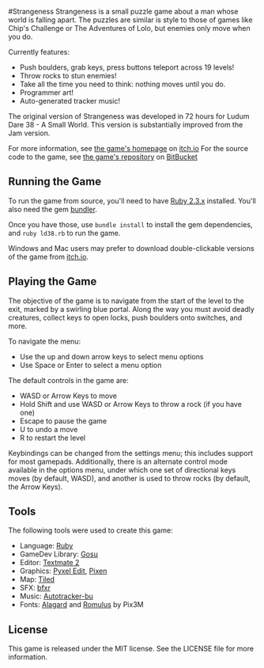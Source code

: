 #Strangeness
Strangeness is a small puzzle game about a man whose world is falling apart.
The puzzles are similar is style to those of games like Chip's Challenge or The Adventures of Lolo, but enemies only move when you do.

Currently features:

* Push boulders, grab keys, press buttons teleport across 19 levels!
* Throw rocks to stun enemies!
* Take all the time you need to think: nothing moves until you do.
* Programmer art!
* Auto-generated tracker music!

The original version of Strangeness was developed in 72 hours for Ludum Dare 38 - A Small World. This version is substantially improved from the Jam version.

For more information, see [the game's homepage](https://philomory.itch.io/strangeness) on [itch.io](http://itch,io/)
For the source code to the game, see [the game's repository](https://bitbucket.org/philomory/ld38/) on [BitBucket](http://bitbucket.org)

## Running the Game
To run the game from source, you'll need to have [Ruby 2.3.x](http://ruby-lang.org) installed. You'll also need the gem [bundler](http://bundler.io).

Once you have those, use `bundle install` to install the gem dependencies, and `ruby ld38.rb` to run the game.

Windows and Mac users may prefer to download double-clickable versions of the game from [itch.io](https://philomory.itch.io/strangeness).

## Playing the Game
The objective of the game is to navigate from the start of the level to the exit, marked by a swirling blue portal. Along the way you must avoid deadly
creatures, collect keys to open locks, push boulders onto switches, and more.

To navigate the menu:

* Use the up and down arrow keys to select menu options
* Use Space or Enter to select a menu option

The default controls in the game are:

* WASD or Arrow Keys to move
* Hold Shift and use WASD or Arrow Keys to throw a rock (if you have one)
* Escape to pause the game
* U to undo a move
* R to restart the level

Keybindings can be changed from the settings menu; this includes support for most gamepads. Additionally, there is an alternate control mode available
in the options menu, under which one set of directional keys moves (by default, WASD), and another is used to throw rocks (by default, the Arrow Keys).

## Tools
The following tools were used to create this game:

* Language: [Ruby](http://ruby-lang.org/)
* GameDev Library: [Gosu](http://libgosu.org/)
* Editor: [Textmate 2](https://macromates.com)
* Graphics: [Pyxel Edit](http://pyxeledit.com), [Pixen](http://pixenapp.com)
* Map: [Tiled](http://mapeditor.org)
* SFX: [bfxr](http://bfxr.net)
* Music: [Autotracker-bu](https://github.com/iamgreaser/it2everything/blob/master/atrk-bu.py) 
* Fonts: [Alagard](http://pix3m.deviantart.com/art/Bitmap-font-Alagard-381110713) and [Romulus](http://pix3m.deviantart.com/art/Bitmap-font-Romulus-380739406) by Pix3M

## License
This game is released under the MIT license. See the LICENSE file for more information.